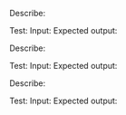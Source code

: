 Describe: 

Test:
Input:
Expected output:


Describe: 

Test:
Input:
Expected output:


Describe: 

Test:
Input:
Expected output: